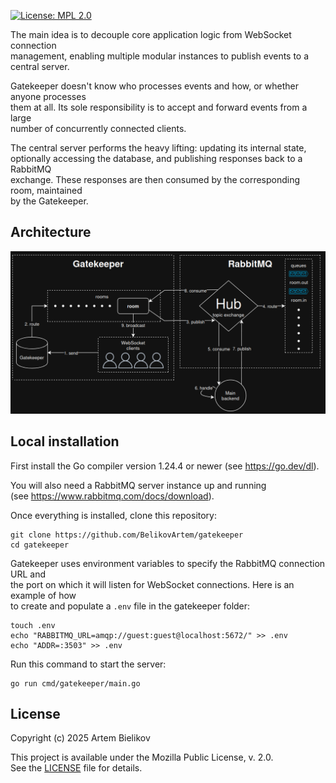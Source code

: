 [![License: MPL 2.0](https://img.shields.io/badge/License-MPL%202.0-brightgreen.svg)](https://opensource.org/licenses/MPL-2.0)

The main idea is to decouple core application logic from WebSocket connection<br/>
management, enabling multiple modular instances to publish events to a central server.

Gatekeeper doesn't know who processes events and how, or whether anyone processes<br/>
them at all. Its sole responsibility is to accept and forward events from a large<br/>
number of concurrently connected clients.

The central server performs the heavy lifting: updating its internal state,<br/>
optionally accessing the database, and publishing responses back to a RabbitMQ<br/>
exchange.  These responses are then consumed by the corresponding room, maintained<br/>
by the Gatekeeper.

## Architecture

![Architecture](./doc/arch.png)

## Local installation

First install the Go compiler version 1.24.4 or newer (see https://go.dev/dl).

You will also need a RabbitMQ server instance up and running <br/>
(see https://www.rabbitmq.com/docs/download).

Once everything is installed, clone this repository:

```
git clone https://github.com/BelikovArtem/gatekeeper
cd gatekeeper
```

Gatekeeper uses environment variables to specify the RabbitMQ connection URL and<br/>
the port on which it will listen for WebSocket connections. Here is an example of how<br/>
to create and populate a `.env` file in the gatekeeper folder:

```
touch .env
echo "RABBITMQ_URL=amqp://guest:guest@localhost:5672/" >> .env
echo "ADDR=:3503" >> .env
```

Run this command to start the server:

```
go run cmd/gatekeeper/main.go
```

## License

Copyright (c) 2025 Artem Bielikov

This project is available under the Mozilla Public License, v. 2.0.<br/>
See the [LICENSE](LICENSE) file for details.